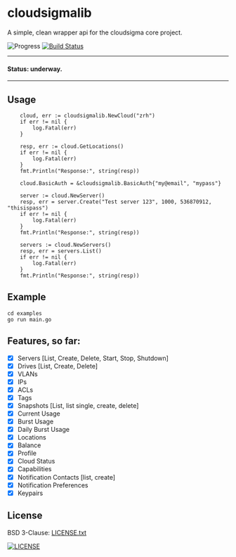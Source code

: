 # cloudsigmalib

A simple, clean wrapper api for the cloudsigma core project.

![Progress](http://progressed.io/bar/10?title=underway)
[![Build Status](https://travis-ci.org/russmack/cloudsigmalib.svg?branch=master)](https://travis-ci.org/russmack/cloudsigmalib)

---
#### Status: underway.
---

## Usage
```
	cloud, err := cloudsigmalib.NewCloud("zrh")
	if err != nil {
		log.Fatal(err)
	}

	resp, err := cloud.GetLocations()
	if err != nil {
		log.Fatal(err)
	}
	fmt.Println("Response:", string(resp))

	cloud.BasicAuth = &cloudsigmalib.BasicAuth{"my@email", "mypass"}

	server := cloud.NewServer()
	resp, err = server.Create("Test server 123", 1000, 536870912, "thisispass")
	if err != nil {
		log.Fatal(err)
	}
	fmt.Println("Response:", string(resp))

	servers := cloud.NewServers()
	resp, err = servers.List()
	if err != nil {
		log.Fatal(err)
	}
	fmt.Println("Response:", string(resp))
```

## Example
```
cd examples
go run main.go
```

## Features, so far:

- [X] Servers [List, Create, Delete, Start, Stop, Shutdown]
- [X] Drives [List, Create, Delete]
- [X] VLANs
- [X] IPs
- [X] ACLs
- [X] Tags
- [X] Snapshots [List, list single, create, delete]
- [X] Current Usage
- [X] Burst Usage
- [X] Daily Burst Usage
- [X] Locations
- [X] Balance
- [X] Profile
- [X] Cloud Status
- [X] Capabilities
- [X] Notification Contacts [list, create]
- [X] Notification Preferences
- [X] Keypairs

## License
BSD 3-Clause: [LICENSE.txt](LICENSE.txt)

[<img alt="LICENSE" src="http://img.shields.io/pypi/l/Django.svg?style=flat-square"/>](LICENSE.txt)

